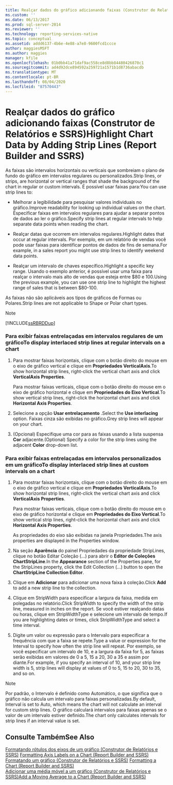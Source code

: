 ```yaml
---
title: Realçar dados do gráfico adicionando faixas (Construtor de Relatórios e SSRS) | Microsoft Docs
ms.custom: ''
ms.date: 06/13/2017
ms.prod: sql-server-2014
ms.reviewer: ''
ms.technology: reporting-services-native
ms.topic: conceptual
ms.assetid: addd6137-4b6e-4e88-a7e8-9600fcd1ccce
author: maggiesMSFT
ms.author: maggies
manager: kfile
ms.openlocfilehash: 01b0bb41a71daf9ac558ce8d8bb84480426870c1
ms.sourcegitcommit: ad4d92dce894592a259721a1571b1d8736abacdb
ms.translationtype: MT
ms.contentlocale: pt-BR
ms.lasthandoff: 08/04/2020
ms.locfileid: "87570443"
---
```

# <a name="highlight-chart-data-by-adding-strip-lines-report-builder-and-ssrs"></a><span data-ttu-id="58768-102">Realçar dados do gráfico adicionando faixas (Construtor de Relatórios e SSRS)</span><span class="sxs-lookup"><span data-stu-id="58768-102">Highlight Chart Data by Adding Strip Lines (Report Builder and SSRS)</span></span>
  <span data-ttu-id="58768-103">As faixas são intervalos horizontais ou verticais que sombreiam o plano de fundo do gráfico em intervalos regulares ou personalizados.</span><span class="sxs-lookup"><span data-stu-id="58768-103">Strip lines, or strips, are horizontal or vertical ranges that shade the background of the chart in regular or custom intervals.</span></span> <span data-ttu-id="58768-104">É possível usar faixas para:</span><span class="sxs-lookup"><span data-stu-id="58768-104">You can use strip lines to:</span></span>  
  
-   <span data-ttu-id="58768-105">Melhorar a legibilidade para pesquisar valores individuais no gráfico.</span><span class="sxs-lookup"><span data-stu-id="58768-105">Improve readability for looking up individual values on the chart.</span></span> <span data-ttu-id="58768-106">Especificar faixas em intervalos regulares para ajudar a separar pontos de dados ao ler o gráfico.</span><span class="sxs-lookup"><span data-stu-id="58768-106">Specify strip lines at regular intervals to help separate data points when reading the chart.</span></span>  
  
-   <span data-ttu-id="58768-107">Realçar datas que ocorrem em intervalos regulares.</span><span class="sxs-lookup"><span data-stu-id="58768-107">Highlight dates that occur at regular intervals.</span></span> <span data-ttu-id="58768-108">Por exemplo, em um relatório de vendas você pode usar faixas para identificar pontos de dados de fins de semana.</span><span class="sxs-lookup"><span data-stu-id="58768-108">For example, in a sales report you might use strip lines to identify weekend data points.</span></span>  
  
-   <span data-ttu-id="58768-109">Realçar um intervalo de chaves específico.</span><span class="sxs-lookup"><span data-stu-id="58768-109">Highlight a specific key range.</span></span> <span data-ttu-id="58768-110">Usando o exemplo anterior, é possível usar uma faixa para realçar o intervalo mais alto de vendas que esteja entre $80 e 100.</span><span class="sxs-lookup"><span data-stu-id="58768-110">Using the previous example, you can use one strip line to highlight the highest range of sales that is between $80-100.</span></span>  
  
 <span data-ttu-id="58768-111">As faixas não são aplicáveis aos tipos de gráficos de Formas ou Polares.</span><span class="sxs-lookup"><span data-stu-id="58768-111">Strip lines are not applicable to Shape or Polar chart types.</span></span>  
  
> [!NOTE]  
>  [!INCLUDE[ssRBRDDup](../../includes/ssrbrddup-md.md)]  
  
### <a name="to-display-interlaced-strip-lines-at-regular-intervals-on-a-chart"></a><span data-ttu-id="58768-112">Para exibir faixas entrelaçadas em intervalos regulares de um gráfico</span><span class="sxs-lookup"><span data-stu-id="58768-112">To display interlaced strip lines at regular intervals on a chart</span></span>  
  
1.  <span data-ttu-id="58768-113">Para mostrar faixas horizontais, clique com o botão direito do mouse em o eixo de gráfico vertical e clique em **Propriedades VerticalAxis**.</span><span class="sxs-lookup"><span data-stu-id="58768-113">To show horizontal strip lines, right-click the vertical chart axis and click **VerticalAxis Properties**.</span></span>  
  
     <span data-ttu-id="58768-114">Para mostrar faixas verticais, clique com o botão direito do mouse em o eixo de gráfico horizontal e clique em **Propriedades do Eixo Vertical**.</span><span class="sxs-lookup"><span data-stu-id="58768-114">To show vertical strip lines, right-click the horizontal chart axis and click **Horizontal Axis Properties**.</span></span>  
  
2.  <span data-ttu-id="58768-115">Selecione a opção **Usar entrelaçamento** .</span><span class="sxs-lookup"><span data-stu-id="58768-115">Select the **Use interlacing** option.</span></span> <span data-ttu-id="58768-116">Faixas cinza são exibidas no gráfico.</span><span class="sxs-lookup"><span data-stu-id="58768-116">Grey strip lines will appear on your chart.</span></span>  
  
3.  <span data-ttu-id="58768-117">(Opcional) Especifique uma cor para as faixas usando a lista suspensa **Cor** adjacente.</span><span class="sxs-lookup"><span data-stu-id="58768-117">(Optional) Specify a color for the strip lines using the adjacent **Color** drop-down list.</span></span>  
  
### <a name="to-display-interlaced-strip-lines-at-custom-intervals-on-a-chart"></a><span data-ttu-id="58768-118">Para exibir faixas entrelaçadas em intervalos personalizados em um gráfico</span><span class="sxs-lookup"><span data-stu-id="58768-118">To display interlaced strip lines at custom intervals on a chart</span></span>  
  
1.  <span data-ttu-id="58768-119">Para mostrar faixas horizontais, clique com o botão direito do mouse em o eixo de gráfico vertical e clique em **Propriedades VerticalAxis**.</span><span class="sxs-lookup"><span data-stu-id="58768-119">To show horizontal strip lines, right-click the vertical chart axis and click **VerticalAxis Properties**.</span></span>  
  
     <span data-ttu-id="58768-120">Para mostrar faixas verticais, clique com o botão direito do mouse em o eixo de gráfico horizontal e clique em **Propriedades do Eixo Vertical**.</span><span class="sxs-lookup"><span data-stu-id="58768-120">To show vertical strip lines, right-click the horizontal chart axis and click **Horizontal Axis Properties**.</span></span>  
  
     <span data-ttu-id="58768-121">As propriedades do eixo são exibidas na janela Propriedades.</span><span class="sxs-lookup"><span data-stu-id="58768-121">The axis properties are displayed in the Properties window.</span></span>  
  
2.  <span data-ttu-id="58768-122">Na seção **Aparência** do painel Propriedades da propriedade StripLines, clique no botão Editar Coleção (…) para abrir o **Editor de Coleções ChartStripLine**.</span><span class="sxs-lookup"><span data-stu-id="58768-122">In the **Appearance** section of the Properties pane, for the StripLines property, click the Edit Collection (...) button to open the **ChartStripLine Collection Editor**.</span></span>  
  
3.  <span data-ttu-id="58768-123">Clique em **Adicionar** para adicionar uma nova faixa à coleção.</span><span class="sxs-lookup"><span data-stu-id="58768-123">Click **Add** to add a new strip line to the collection.</span></span>  
  
4.  <span data-ttu-id="58768-124">Clique em StripWidth para especificar a largura da faixa, medida em polegadas no relatório.</span><span class="sxs-lookup"><span data-stu-id="58768-124">Click StripWidth to specify the width of the strip line, measured in inches on the report.</span></span> <span data-ttu-id="58768-125">Se você estiver realçando datas ou horas, clique em StripWidthType e selecione um intervalo de tempo.</span><span class="sxs-lookup"><span data-stu-id="58768-125">If you are highlighting dates or times, click StripWidthType and select a time interval.</span></span>  
  
5.  <span data-ttu-id="58768-126">Digite um valor ou expressão para o Intervalo para especificar a frequência com que a faixa se repete.</span><span class="sxs-lookup"><span data-stu-id="58768-126">Type a value or expression for the Interval to specify how often the strip line will repeat.</span></span>  <span data-ttu-id="58768-127">Por exemplo, se você especificar um intervalo de 10, e a largura da faixa for 5, as faixas serão exibidas em valores de 0 a 5, 15 a 20, 30 a 35 e assim por diante.</span><span class="sxs-lookup"><span data-stu-id="58768-127">For example, if you specify an interval of 10, and your strip line width is 5, strip lines will display at values of 0 to 5, 15 to 20, 30 to 35, and so on.</span></span>  
  
> [!NOTE]  
>  <span data-ttu-id="58768-128">Por padrão, o Intervalo é definido como Automático, o que significa que o gráfico não calcula um intervalo para faixas personalizadas.</span><span class="sxs-lookup"><span data-stu-id="58768-128">By default, Interval is set to Auto, which means the chart will not calculate an interval for custom strip lines.</span></span> <span data-ttu-id="58768-129">O gráfico calculará intervalos para faixas apenas se o valor de um intervalo estiver definido.</span><span class="sxs-lookup"><span data-stu-id="58768-129">The chart only calculates intervals for strip lines if an interval value is set.</span></span>  
  
## <a name="see-also"></a><span data-ttu-id="58768-130">Consulte Também</span><span class="sxs-lookup"><span data-stu-id="58768-130">See Also</span></span>  
 <span data-ttu-id="58768-131">[Formatando rótulos dos eixos de um gráfico &#40;Construtor de Relatórios e SSRS&#41;](formatting-axis-labels-on-a-chart-report-builder-and-ssrs.md) </span><span class="sxs-lookup"><span data-stu-id="58768-131">[Formatting Axis Labels on a Chart &#40;Report Builder and SSRS&#41;](formatting-axis-labels-on-a-chart-report-builder-and-ssrs.md) </span></span>  
 <span data-ttu-id="58768-132">[Formatando um gráfico &#40;Construtor de Relatórios e SSRS&#41;](formatting-a-chart-report-builder-and-ssrs.md) </span><span class="sxs-lookup"><span data-stu-id="58768-132">[Formatting a Chart &#40;Report Builder and SSRS&#41;](formatting-a-chart-report-builder-and-ssrs.md) </span></span>  
 [<span data-ttu-id="58768-133">Adicionar uma média móvel a um gráfico &#40;Construtor de Relatórios e SSRS&#41;</span><span class="sxs-lookup"><span data-stu-id="58768-133">Add a Moving Average to a Chart &#40;Report Builder and SSRS&#41;</span></span>](add-a-moving-average-to-a-chart-report-builder-and-ssrs.md)  
  
  
